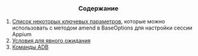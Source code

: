 
<h3 style="text-align: center;">
   Содержание
</h3>

1. [Cписок некоторых ключевых параметров](Appium2-session-param.md), которые можно использовать с методом amend в BaseOptions для настройки сессии Appium
2. [Условия для явного ожидания](Wait.md)
3. [Команды ADB](README.md)
